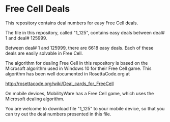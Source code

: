 # Free Cell Deals

This repository contains deal numbers for easy Free Cell deals.

The file in this repository, called "1_125", contains easy deals
between deal# 1 and deal# 125999.

Between deal# 1 and 125999, there are 6618 easy deals.  Each of
these deals are easily solvable in Free Cell.

The algorithm for dealing Free Cell in this repository is based on
the Microsoft algorithm used in Windows 10 for their Free Cell game.
This algorithm has been well documented in RosettaCode.org at

http://rosettacode.org/wiki/Deal_cards_for_FreeCell

On mobile devices, MobilityWare has a Free Cell game, which uses the
Microsoft dealing algorithm.

You are welcome to download file "1_125" to your mobile device, so that
you can try out the deal numbers presented in this file.

